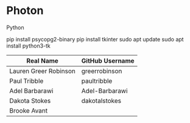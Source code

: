 # Photon




Python

pip install psycopg2-binary
pip install tkinter
sudo apt update
sudo apt install python3-tk

| Real Name             | GitHub Username |
|-----------------------|-----------------|
| Lauren Greer Robinson | greerrobinson   |
| Paul Tribble          | paultribble     |
| Adel Barbarawi        | Adel-Barbarawi  |
| Dakota Stokes         | dakotalstokes   |
| Brooke Avant          |
